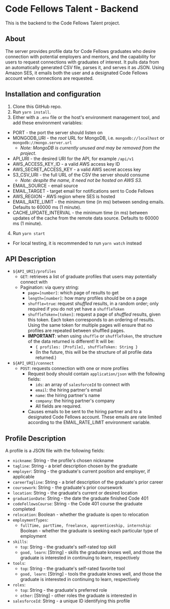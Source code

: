# Code Fellows Talent - Backend

This is the backend to the Code Fellows Talent project.

## About

The server provides profile data for Code Fellows graduates who desire connection with potential employers and mentors, and the capability for users to request connections with graduates of interest. It pulls data from an automatically generated CSV file, parses it, and serves it as JSON. Using Amazon SES, it emails both the user and a designated Code Fellows account when connections are requested.

## Installation and configuration

1. Clone this GitHub repo.
2. Run `yarn install`.
3. Either with a `.env` file or the host's environment management tool, and add these environment variables:
  * PORT - the port the server should listen on
  * MONGODB_URI - the *root* URL for MongoDB, i.e. `mongodb://localhost` or `mongodb://mongo.server.url`
    * *Note: MongoDB is currently unused and may be removed from the project.*
  * API_URI - the desired URI for the API, for example `/api/v1`
  * AWS_ACCESS_KEY_ID - a valid AWS access key ID
  * AWS_SECRET_ACCESS_KEY - a valid AWS secret access key
  * S3_CSV_URI - the full URL of the CSV the server should consume
    * *Note: despite the name, it need not be hosted on AWS S3.*
  * EMAIL_SOURCE - email source
  * EMAIL_TARGET - target email for notifications sent to Code Fellows
  * AWS_REGION - AWS region where SES is hosted
  * EMAIL_RATE_LIMIT - the minimum time (in ms) between sending emails. Defaults to 60000 ms (1 minute).
  * CACHE_UPDATE_INTERVAL - the minimum time (in ms) between updates of the cache from the remote data source. Defaults to 60000 ms (1 minute).

4. Run `yarn start`
  * For local testing, it is recommended to run `yarn watch` instead

## API Description

* `${API_URI}/profiles`
  * `GET`: retrieves a list of graduate profiles that users may potentially connect with
  * Pagination: via query string:
    * `page=[number]`: which page of results to get
    * `length=[number]`: how many profiles should be on a page
    * `shuffle=true`: request *shuffled* results, in a random order; only required if you do not yet have a `shuffleToken`
    * `shuffleToken=[token]`: request a page of *shuffled* results, given this token. Each token corresponds to an ordering of results. Using the same token for multiple pages will ensure that no profiles are repeated between shuffled pages.
    * **IMPORTANT**: when using `shuffle` or `shuffleToken`, the structure of the data returned is different! It will be:
      * `{ profiles: [Profile], shuffleToken: String }`
      * (In the future, this will be the structure of all profile data returned.)
* `${API_URI}/connect`
  * `POST`: requests connection with one or more profiles
    * Request body should contain `application/json` with the following fields:
      * `ids`: an array of `salesforceId` to connect with
      * `email`: the hiring partner's email
      * `name`: the hiring partner's name
      * `company`: the hiring partner's company
      * All fields are required.
    * Causes emails to be sent to the hiring partner and to a designated Code Fellows account. These emails are rate limited according to the EMAIL_RATE_LIMIT environment variable.

## Profile Description

A profile is a JSON file with the following fields:

* `nickname`: String - the profile's chosen nickname
* `tagline`: String - a brief description chosen by the graduate
* `employer`: String - the graduate's current position and employer, if applicable
* `careerTagline`: String - a brief description of the graduate's prior career
* `coursework`: String - the graduate's prior coursework
* `location`: String - the graduate's current or desired location
* `graduationDate`: String - the date the graduate finished Code 401
* `codeFellowsCourse`: String - the Code 401 course the graduate completed
* `relocation`: Boolean - whether the graduate is open to relocation
* `employmentTypes`:
  * `fullTime, partTime, freelance, apprenticeship, internship`: Boolean - whether the graduate is seeking each particular type of employment
* `skills`:
  * `top`: String - the graduate's self-rated top skill
  * `good, learn`: [String] - skills the graduate knows well, and those the graduate is interested in continuing to learn, respectively
* `tools`:
  * `top`: String - the graduate's self-rated favorite tool
  * `good, learn`: [String] - tools the graduate knows well, and those the graduate is interested in continuing to learn, respectively
* `roles`:
  * `top`: String - the graduate's preferred role
  * `other`: [String] - other roles the graduate is interested in
* `salesforceId`: String - a unique ID identifying this profile
